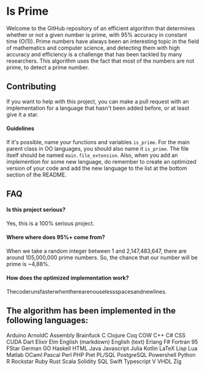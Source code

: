
# Is Prime

Welcome to the GitHub repository of an efficient algorithm that determines whether or not a given number is prime, with 95% accuracy in constant time (O(1)). Prime numbers have always been an interesting topic in the field of mathematics and computer science, and detecting them with high accuracy and efficiency is a challenge that has been tackled by many researchers. This algorithm uses the fact that most of the numbers are not prime, to detect a prime number.


## Contributing
If you want to help with this project, you can make a pull request with an implementation for a language that hasn't been added before, or at least give it a star.

#### Guidelines
If it's possible, name your functions and variables `is_prime`. For the main parent class in OO languages, you should also name it `is_prime`. The file itself should be named `main.file_extension`. Also, when you add an implemention for some new language, do remember to create an optimized version of your code and add the new language to the list at the bottom section of the README.


## FAQ

#### Is this project serious?

Yes, this is a 100% serious project.

#### Where where does 95%+ come from?

When we take a random integer between 1 and 2,147,483,647, there are around 105,000,000 prime numbers. So, the chance that our number will be prime is ~4,88%.

#### How does the optimized implementation work?

Thecoderunsfasterwhentherearenouselessspacesandnewlines.

## The algorithm has been implemented in the following languages:
Arduino
ArnoldC
Assembly
Brainfuck
C
Clojure
Coq
COW
C++
C#
CSS
CUDA
Dart
Elixir
Elm
English (markdown)
English (text)
Erlang
F#
Fortran 95
FStar
German
GO
Haskell
HTML
Java
Javascript
Julia
Kotlin
LaTeX
Lisp
Lua
Matlab
OCaml
Pascal
Perl
PHP
Piet
PL/SQL
PostgreSQL
Powershell
Python
R
Rockstar
Ruby
Rust
Scala
Solidity
SQL
Swift
Typescript
V
VHDL
Zig
